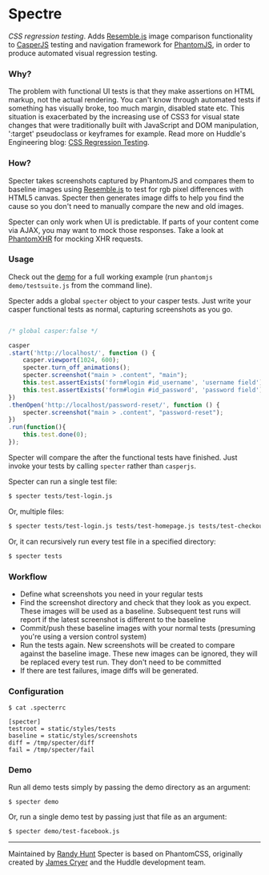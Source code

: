 Spectre
=======

*CSS regression testing*. Adds [Resemble.js](http://huddle.github.com/Resemble.js/) image comparison functionality to [CasperJS](http://github.com/n1k0/casperjs) testing and navigation framework for [PhantomJS](http://github.com/ariya/phantomjs/), in order to produce automated visual regression testing.

### Why?

The problem with functional UI tests is that they make assertions on HTML markup, not the actual rendering. You can't know through automated tests if something has visually broke, too much margin, disabled state etc.  This situation is exacerbated by the increasing use of CSS3 for visual state changes that were traditionally built with JavaScript and DOM manipulation, ':target' pseudoclass or keyframes for example. Read more on Huddle's Engineering blog: [CSS Regression Testing](http://tldr.huddle.com/blog/css-testing/).

### How?

Specter takes screenshots captured by PhantomJS and compares them to baseline images using [Resemble.js](http://huddle.github.com/Resemble.js/) to test for rgb pixel differences with HTML5 canvas. Specter then generates image diffs to help you find the cause so you don't need to manually compare the new and old images.

Specter can only work when UI is predictable. If parts of your content come via AJAX, you may want to mock those responses. Take a look at [PhantomXHR](http://github.com/Huddle/PhantomXHR) for mocking XHR requests.

### Usage

Check out the [demo](http://github.com/Huddle/PhantomCSS/tree/master/demo) for a full working example (run `phantomjs demo/testsuite.js` from the command line).

Specter adds a global `specter` object to your casper tests. Just write your casper functional tests as normal, capturing screenshots as you go.

```javascript

/* global casper:false */

casper
.start('http://localhost/', function () {
    casper.viewport(1024, 600);
    specter.turn_off_animations();
    specter.screenshot("main > .content", "main");
    this.test.assertExists('form#login #id_username', 'username field');
    this.test.assertExists('form#login #id_password', 'password field');
})
.thenOpen('http://localhost/password-reset/', function () {
    specter.screenshot("main > .content", "password-reset");
})
.run(function(){
    this.test.done(0);
});

```

Specter will compare the after the functional tests have finished. Just invoke your tests by calling `specter` rather than `casperjs`.

Specter can run a single test file:

```bash
$ specter tests/test-login.js
```

Or, multiple files:

```bash
$ specter tests/test-login.js tests/test-homepage.js tests/test-checkout.js
```

Or, it can recursively run every test file in a specified directory:

```bash
$ specter tests
```


### Workflow

* Define what screenshots you need in your regular tests
* Find the screenshot directory and check that they look as you expect.  These images will be used as a baseline.  Subsequent test runs will report if the latest screenshot is different to the baseline
* Commit/push these baseline images with your normal tests (presuming you're using a version control system)
* Run the tests again.  New screenshots will be created to compare against the baseline image.  These new images can be ignored, they will be replaced every test run. They don't need to be committed
* If there are test failures, image diffs will be generated.


### Configuration

```
$ cat .specterrc

[specter]
testroot = static/styles/tests
baseline = static/styles/screenshots
diff = /tmp/specter/diff
fail = /tmp/specter/fail
```


### Demo

Run all demo tests simply by passing the demo directory as an argument:

```
$ specter demo
```

Or, run a single demo test by passing just that file as an argument:

```
$ specter demo/test-facebook.js
```


--------------------------------------

Maintained by [Randy Hunt](http://github.com/letsgetrandy)
Specter is based on PhantomCSS, originally created by [James Cryer](http://github.com/jamescryer) and the Huddle development team.
